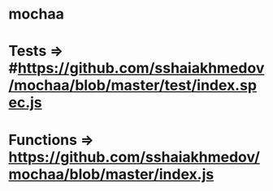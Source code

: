 # mochaa
# Tests => #https://github.com/sshaiakhmedov/mochaa/blob/master/test/index.spec.js
# Functions => https://github.com/sshaiakhmedov/mochaa/blob/master/index.js
